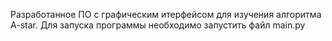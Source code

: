 Разработанное ПО с графическим итерфейсом для изучения алгоритма A-star.
Для запуска программы необходимо запустить файл main.py
